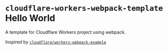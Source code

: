 # `cloudflare-workers-webpack-template` Hello World

A template for Cloudflare Workers project using webpack.

Inspired by [`cloudflare/workers-webpack-example`](https://github.com/cloudflare/workers-webpack-example)
